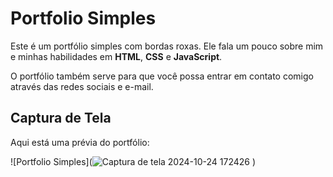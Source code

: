 # Portfolio Simples

Este é um portfólio simples com bordas roxas. Ele fala um pouco sobre mim e minhas habilidades em **HTML**, **CSS** e **JavaScript**. 

O portfólio também serve para que você possa entrar em contato comigo através das redes sociais e e-mail.

## Captura de Tela

Aqui está uma prévia do portfólio:

![Portfolio Simples](![Captura de tela 2024-10-24 172426](https://github.com/user-attachments/assets/00dddada-4968-4ddd-b532-f41b2dcd76f8)
)

